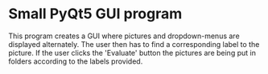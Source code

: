 # Small PyQt5 GUI program
This program creates a GUI where pictures and dropdown-menus are displayed alternately.
The user then has to find a corresponding label to the picture.
If the user clicks the 'Evaluate' button the pictures are being put in folders according to the labels provided.
